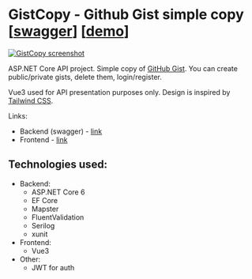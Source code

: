 # GistCopy - Github Gist simple copy [[swagger](https://gistcopybackend.herokuapp.com/swagger/index.html)] [[demo](https://aristocrab.github.io/GistCopy/)]

[![GistCopy screenshot](https://i.imgur.com/YiuLidm.png)](https://aristocrab.github.io/GistCopy/)

ASP.NET Core API project. Simple copy of [GitHub Gist](https://gist.github.com/). You can create public/private gists, delete them, login/register.

Vue3 used for API presentation purposes only. Design is inspired by [Tailwind CSS](https://tailwindcss.com/). 

Links:
- Backend (swagger) - [link](https://gistcopybackend.herokuapp.com/swagger/index.html)
- Frontend - [link](https://aristocrab.github.io/GistCopy/)

## Technologies used:
- Backend:
	- ASP.NET Core 6
	- EF Core
	- Mapster
	- FluentValidation
	- Serilog
	- xunit
- Frontend:
	- Vue3
- Other:
	- JWT for auth
